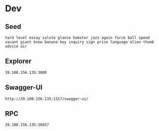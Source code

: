 # Dev 

## Seed

```
hard level essay salute glance hamster jazz again force ball speed vacant giant know banana key inquiry sign price language alien thumb advice air
```

## Explorer

```
39.100.156.135:3000
```

## Swagger-UI

```
http://39.100.156.135:1317/swagger-ui/
```

## RPC

```
39.100.156.135:26657
```
